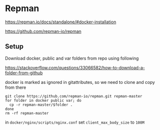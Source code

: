 # Repman

https://repman.io/docs/standalone/#docker-installation

https://github.com/repman-io/repman

## Setup

Download docker, public and var folders from repo using following

https://stackoverflow.com/questions/33066582/how-to-download-a-folder-from-github

docker is marked as ignored in gitattributes, so we need to clone and copy from there

```shell
git clone https://github.com/repman-io/repman.git repman-master
for folder in docker public var; do
  cp -r repman-master/$folder .
done
rm -rf repman-master
```

in `docker/nginx/scripts/nginx.conf` set `client_max_body_size` to `100M`

